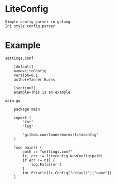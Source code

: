 # LiteConfig

    Simple config parser in golang
    Ini style config parser


# Example

    settings.conf

        [default]
        name=LiteConfig
        version=0.1
        author=Tanner Burns

        [section2]
        example=This is an example

    main.go

        package main

        import (
            "fmt"
            "log"

            "github.com/tannerburns/liteconfig"
        )

        func main() {
            path := "settings.conf"
            lc, err := liteconfig.NewConfig(path)
            if err != nil {
                log.Fatal(err)
            }
            fmt.Println(lc.Config["default"]["name"])
        }



